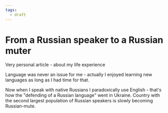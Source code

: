 ```yaml
---
tags:
  - draft
---
```

# From a Russian speaker to a Russian muter

Very personal article - about my life experience


Language was never an issue for me - actually I enjoyed learning new languages as long as I had time for that.


Now when I speak with native Russians I paradoxically use English - that's how the "defending of a Russian language" went in Ukraine. Country with the second largest population of Russian speakers is slowly becoming Russian-mute. 